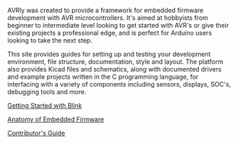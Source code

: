 AVRly was created to provide a framework for embedded firmware development with AVR microcontrollers. It's aimed at hobbyists from beginner to intermediate level looking to get started with AVR's or give their existing projects a professional edge, and is perfect for Arduino users looking to take the next step.

This site provides guides for setting up and testing your development environment, file structure, documentation, style and layout. The platform also provides Kicad files and schematics, along with documented drivers and example projects written in the C programming language, for interfacing with a variety of components including sensors, displays, SOC's, debugging tools and more. 


[Getting Started with Blink][Getting_Started_URL]

[Anatomy of Embedded Firmware][Firmware_Anatomy_URL]

[Contributor's Guide][Contributors_Guide_URL]


[Getting_Started_URL]: https://jason-duffy.github.io/C-Programming-Resources-for-AVR-MCU-s/avrly/md_avrly_projects_getting_started__getting_started.html
[Firmware_Anatomy_URL]: https://jason-duffy.github.io/C-Programming-Resources-for-AVR-MCU-s/avrly/md_avrly_projects_anatomy_of_embedded_firmware__anatomy.html
[Contributors_Guide_URL]: https://jason-duffy.github.io/C-Programming-Resources-for-AVR-MCU-s/avrly/md_avrly_projects_contributors_guide__contributors_guide.html